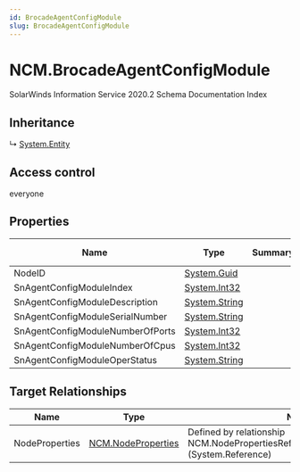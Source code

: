 ```yaml
---
id: BrocadeAgentConfigModule
slug: BrocadeAgentConfigModule
---
```


# NCM.BrocadeAgentConfigModule

SolarWinds Information Service 2020.2 Schema Documentation Index

## Inheritance

↳ [System.Entity](./../System/Entity)

## Access control

everyone

## Properties

| Name | Type | Summary | Access Control |
| ------ | ------ | ------ | ------ |
| NodeID | [System.Guid](https://docs.microsoft.com/en-us/dotnet/api/system.guid) |  | everyone |
| SnAgentConfigModuleIndex | [System.Int32](https://docs.microsoft.com/en-us/dotnet/api/system.int32) |  | everyone |
| SnAgentConfigModuleDescription | [System.String](https://docs.microsoft.com/en-us/dotnet/api/system.string) |  | everyone |
| SnAgentConfigModuleSerialNumber | [System.String](https://docs.microsoft.com/en-us/dotnet/api/system.string) |  | everyone |
| SnAgentConfigModuleNumberOfPorts | [System.Int32](https://docs.microsoft.com/en-us/dotnet/api/system.int32) |  | everyone |
| SnAgentConfigModuleNumberOfCpus | [System.Int32](https://docs.microsoft.com/en-us/dotnet/api/system.int32) |  | everyone |
| SnAgentConfigModuleOperStatus | [System.String](https://docs.microsoft.com/en-us/dotnet/api/system.string) |  | everyone |

## Target Relationships

| Name | Type | Notes |
| ------ | ------ | ------ |
| NodeProperties | [NCM.NodeProperties](./../NCM/NodeProperties) | Defined by relationship NCM.NodePropertiesRefBrocadeAgentConfigModule (System.Reference) |

